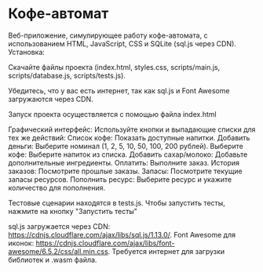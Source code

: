 # Кофе-автомат
Веб-приложение, симулирующее работу кофе-автомата, с использованием HTML, JavaScript, CSS и SQLite (sql.js через CDN).
Установка:

Скачайте файлы проекта (index.html, styles.css, scripts/main.js, scripts/database.js, scripts/tests.js).

Убедитесь, что у вас есть интернет, так как sql.js и Font Awesome загружаются через CDN.

Запуск проекта осуществляется с помощью файла index.html

Графический интерфейс: Используйте кнопки и выпадающие списки для тех же действий:
Список кофе: Показать доступные напитки.
Добавить деньги: Выберите номинал (1, 2, 5, 10, 50, 100, 200 рублей).
Выберите кофе: Выберите напиток из списка.
Добавить сахар/молоко: Добавьте дополнительные ингредиенты.
Оплатить: Выполните заказ.
История заказов: Посмотрите прошлые заказы.
Запасы: Посмотрите текущие запасы ресурсов.
Пополнить ресурс: Выберите ресурс и укажите количество для пополнения.

Тестовые сценарии находятся в tests.js. Чтобы запустить тесты, нажмите на кнопку "Запустить тесты"

sql.js загружается через CDN: https://cdnjs.cloudflare.com/ajax/libs/sql.js/1.13.0/.
Font Awesome для иконок: https://cdnjs.cloudflare.com/ajax/libs/font-awesome/6.5.2/css/all.min.css.
Требуется интернет для загрузки библиотек и .wasm файла.

